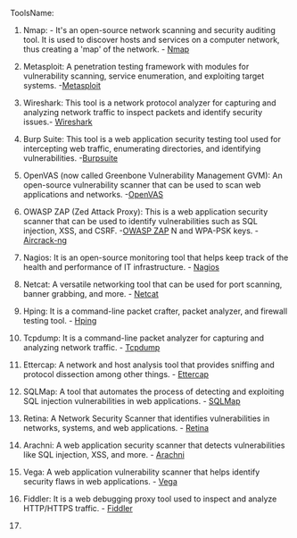 ToolsName:
1. Nmap: - It's an open-source network scanning and security auditing tool. It is used to discover hosts and services on a computer network, thus creating a 'map' of the network. - [Nmap](https://nmap.org,http://scanme.nmap.org/)

2. Metasploit: A penetration testing framework with modules for vulnerability scanning, service enumeration, and exploiting target systems. -[Metasploit](https://www.metasploit.com/)

3. Wireshark: This tool is a network protocol analyzer for capturing and analyzing network traffic to inspect packets and identify security issues.- [Wireshark](https://www.wireshark.org/)

4. Burp Suite: This tool is a web application security testing tool used for intercepting web traffic, enumerating directories, and identifying vulnerabilities. -[Burpsuite](https://portswigger.net/burp/)

5. OpenVAS (now called Greenbone Vulnerability Management GVM): An open-source vulnerability scanner that can be used to scan web applications and networks. -[OpenVAS](https://www.openvas.org/)

6. OWASP ZAP (Zed Attack Proxy): This is a web application security scanner that can be used to identify vulnerabilities such as SQL injection, XSS, and CSRF. -[OWASP ZAP](https://www.zaproxy.org/)
N and WPA-PSK keys. - [Aircrack-ng](http://www.aircrack-ng.org/)

16. Nagios: It is an open-source monitoring tool that helps keep track of the health and performance of IT infrastructure. - [Nagios](https://www.nagios.org/)

17. Netcat: A versatile networking tool that can be used for port scanning, banner grabbing,    and more. - [Netcat](https://en.wikipedia.org/wiki/Netcat)

18. Hping: It is a command-line packet crafter, packet analyzer, and firewall testing tool. - [Hping](http://www.hping.org/)

19. Tcpdump: It is a command-line packet analyzer for capturing and analyzing network traffic. - [Tcpdump](https://www.tcpdump.org/)

20. Ettercap: A network and host analysis tool that provides sniffing and protocol dissection among other things. - [Ettercap](https://www.ettercap-project.org/)

21. SQLMap: A tool that automates the process of detecting and exploiting SQL injection vulnerabilities in web applications. - [SQLMap](https://sqlmap.org/)

22. Retina: A Network Security Scanner that identifies vulnerabilities in networks, systems, and web applications. - [Retina](https://www.beyondtrust.com/go-beyond)

23. Arachni: A web application security scanner that detects vulnerabilities like SQL injection, XSS, and more. - [Arachni](https://ecsypno.com/pages/arachni-web-application-security-scanner-framework)

24. Vega: A web application vulnerability scanner that helps identify security flaws in web applications. - [Vega](https://subgraph.com/vega/)

25. Fiddler: It is a web debugging proxy tool used to inspect and analyze HTTP/HTTPS traffic. - [Fiddler](https://www.telerik.com/fiddler)

26. 


